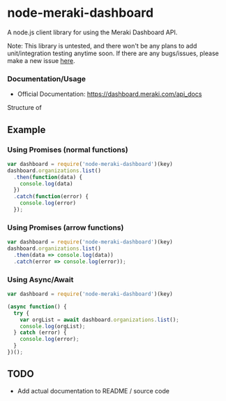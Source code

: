 # node-meraki-dashboard
A node.js client library for using the Meraki Dashboard API.

Note: This library is untested, and there won't be any plans to add unit/integration testing anytime soon. If there are any bugs/issues, please make a new issue [here](https://github.com/tejashah88/node-meraki-dashboard/issues).

### Documentation/Usage
* Official Documentation: https://dashboard.meraki.com/api_docs

Structure of

## Example
### Using Promises (normal functions)
```javascript
var dashboard = require('node-meraki-dashboard')(key)
dashboard.organizations.list()
  .then(function(data) {
    console.log(data)
  })
  .catch(function(error) {
    console.log(error)
  });
```

### Using Promises (arrow functions)
```javascript
var dashboard = require('node-meraki-dashboard')(key)
dashboard.organizations.list()
  .then(data => console.log(data))
  .catch(error => console.log(error));
```

### Using Async/Await
```javascript
var dashboard = require('node-meraki-dashboard')(key)

(async function() {
  try {
    var orgList = await dashboard.organizations.list();
    console.log(orgList);
  } catch (error) {
    console.log(error);
  }
})();
```

## TODO
* Add actual documentation to README / source code